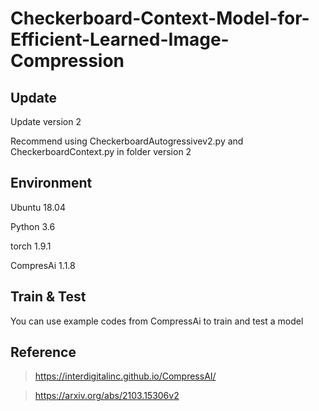 # Checkerboard-Context-Model-for-Efficient-Learned-Image-Compression

## Update
  Update version 2
  
  Recommend using CheckerboardAutogressivev2.py and CheckerboardContext.py in folder version 2
  
## Environment
Ubuntu 18.04

Python 3.6

torch 1.9.1

CompresAi 1.1.8

## Train & Test
You can use example codes from CompressAi to train and test a model

## Reference
> https://interdigitalinc.github.io/CompressAI/

> https://arxiv.org/abs/2103.15306v2


